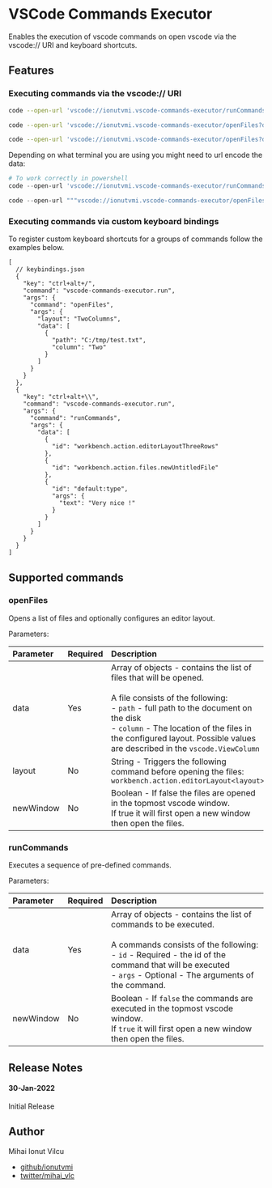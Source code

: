 # VSCode Commands Executor

Enables the execution of vscode commands on open vscode via the vscode:// URI and keyboard shortcuts.

## Features

### Executing commands via the vscode:// URI

```sh
code --open-url 'vscode://ionutvmi.vscode-commands-executor/runCommands?data=[{"id": "workbench.action.editorLayoutThreeRows"}, {"id": "workbench.action.files.newUntitledFile"}, { "id": "default:type", "args": { "text": "Very nice !" } }]'

code --open-url 'vscode://ionutvmi.vscode-commands-executor/openFiles?data=[{"path": "C:/tmp/test.txt" }]&layout=TwoColumns'

code --open-url 'vscode://ionutvmi.vscode-commands-executor/openFiles?data=[{"path": "C:/tmp/test.txt", "column": "Two" }]&layout=TwoColumns&newWindow=true'

```

Depending on what terminal you are using you might need to url encode the data:

```powershell
# To work correctly in powershell
code --open-url 'vscode://ionutvmi.vscode-commands-executor/runCommands?data=%5B%7B%22id%22%3A%20%22workbench.action.editorLayoutThreeRows%22%7D%2C%20%7B%22id%22%3A%20%22workbench.action.files.newUntitledFile%22%7D%2C%20%7B%20%22id%22%3A%20%22default%3Atype%22%2C%20%22args%22%3A%20%7B%20%22text%22%3A%20%22Very%20nice%20%21%22%20%7D%20%7D%5D'

code --open-url """vscode://ionutvmi.vscode-commands-executor/openFiles?data=%5B%7B%22path%22%3A%20%22C%3A%2Ftmp%2Ftest.txt%22%20%7D%5D&layout=TwoColumns"""

```

### Executing commands via custom keyboard bindings

To register custom keyboard shortcuts for a groups of commands follow the examples below.

```jsonc
[
  // keybindings.json
  {
    "key": "ctrl+alt+/",
    "command": "vscode-commands-executor.run",
    "args": {
      "command": "openFiles",
      "args": {
        "layout": "TwoColumns",
        "data": [
          {
            "path": "C:/tmp/test.txt",
            "column": "Two"
          }
        ]
      }
    }
  },
  {
    "key": "ctrl+alt+\\",
    "command": "vscode-commands-executor.run",
    "args": {
      "command": "runCommands",
      "args": {
        "data": [
          {
            "id": "workbench.action.editorLayoutThreeRows"
          },
          {
            "id": "workbench.action.files.newUntitledFile"
          },
          {
            "id": "default:type",
            "args": {
              "text": "Very nice !"
            }
          }
        ]
      }
    }
  }
]
```

## Supported commands

### openFiles

Opens a list of files and optionally configures an editor layout.

Parameters:

| Parameter | Required | Description                                                                                                                                                                                                                                                                                        |
| :-------- | :------- | :------------------------------------------------------------------------------------------------------------------------------------------------------------------------------------------------------------------------------------------------------------------------------------------------- |
| data      | Yes      | Array of objects - contains the list of files that will be opened. <br/><br/>A file consists of the following:<br/> - `path` - full path to the document on the disk<br/>- `column` - The location of the files in the configured layout. Possible values are described in the `vscode.ViewColumn` |
| layout    | No       | String - Triggers the following command before opening the files: `workbench.action.editorLayout<layout>`                                                                                                                                                                                          |
| newWindow | No       | Boolean - If false the files are opened in the topmost vscode window. <br/> If true it will first open a new window then open the files.                                                                                                                                                           |

### runCommands

Executes a sequence of pre-defined commands.

Parameters:

| Parameter | Required | Description                                                                                                                                                                                                                                   |
| :-------- | :------- | :-------------------------------------------------------------------------------------------------------------------------------------------------------------------------------------------------------------------------------------------- |
| data      | Yes      | Array of objects - contains the list of commands to be executed. <br/><br/>A commands consists of the following:<br/> - `id` - Required - the id of the command that will be executed<br/>- `args` - Optional - The arguments of the command. |
| newWindow | No       | Boolean - If `false` the commands are executed in the topmost vscode window. <br/> If `true` it will first open a new window then open the files.                                                                                             |

## Release Notes

#### 30-Jan-2022

Initial Release

## Author

Mihai Ionut Vilcu

- [github/ionutvmi](https://github.com/ionutvmi)
- [twitter/mihai_vlc](http://twitter.com/mihai_vlc)
